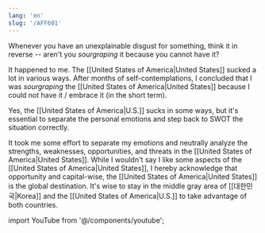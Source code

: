 ```yaml
---
lang: 'en'
slug: '/AFF601'
---
```


Whenever you have an unexplainable disgust for something, think it in reverse -- aren't you _sourgraping_ it because you cannot have it?

It happened to me. The [[United States of America|United States]] sucked a lot in various ways. After months of self-contemplations, I concluded that I was _sourgraping_ the [[United States of America|United States]] because I could not have it / embrace it (in the short term).

Yes, the [[United States of America|U.S.]] sucks in some ways, but it's essential to separate the personal emotions and step back to SWOT the situation correctly.

It took me some effort to separate my emotions and neutrally analyze the strengths, weaknesses, opportunities, and threats in the [[United States of America|United States]]. While I wouldn't say I like some aspects of the [[United States of America|United States]], I hereby acknowledge that opportunity and capital-wise, the [[United States of America|United States]] is the global destination. It's wise to stay in the middle gray area of [[대한민국|Korea]] and the [[United States of America|U.S.]] to take advantage of both countries.

import YouTube from '@/components/youtube';

<YouTube id="V9Wsm0hlLUI"/>
